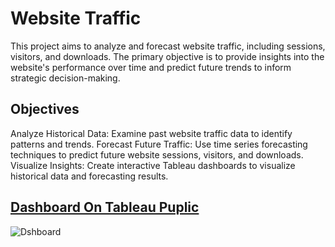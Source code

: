 # Website Traffic
This project aims to analyze and forecast website traffic, including sessions, visitors, and downloads. The primary objective is to provide insights into the website's performance over time and predict future trends to inform strategic decision-making.
## Objectives
Analyze Historical Data: Examine past website traffic data to identify patterns and trends.
Forecast Future Traffic: Use time series forecasting techniques to predict future website sessions, visitors, and downloads.
Visualize Insights: Create interactive Tableau dashboards to visualize historical data and forecasting results.

## [Dashboard On Tableau Puplic](https://public.tableau.com/app/profile/sohila.mohey/viz/WebsiteTrafic/Dashboard)
![Dshboard]()
